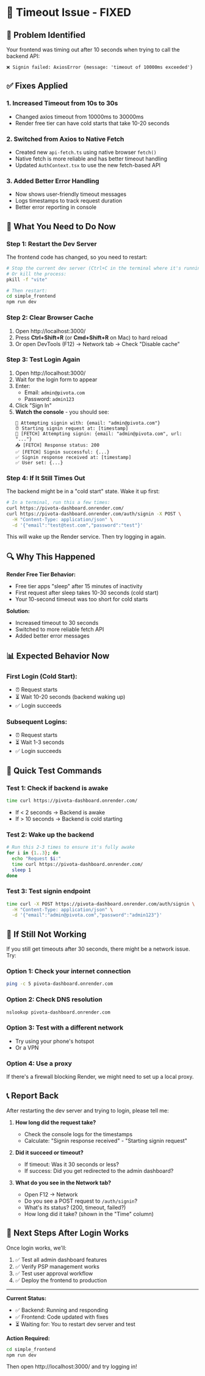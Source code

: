 # 🔧 Timeout Issue - FIXED

## 🐛 Problem Identified

Your frontend was timing out after 10 seconds when trying to call the backend API:
```
❌ Signin failed: AxiosError {message: 'timeout of 10000ms exceeded'}
```

## ✅ Fixes Applied

### 1. Increased Timeout from 10s to 30s
- Changed axios timeout from 10000ms to 30000ms
- Render free tier can have cold starts that take 10-20 seconds

### 2. Switched from Axios to Native Fetch
- Created new `api-fetch.ts` using native browser `fetch()`
- Native fetch is more reliable and has better timeout handling
- Updated `AuthContext.tsx` to use the new fetch-based API

### 3. Added Better Error Handling
- Now shows user-friendly timeout messages
- Logs timestamps to track request duration
- Better error reporting in console

## 🚀 What You Need to Do Now

### Step 1: Restart the Dev Server
The frontend code has changed, so you need to restart:

```bash
# Stop the current dev server (Ctrl+C in the terminal where it's running)
# Or kill the process:
pkill -f "vite"

# Then restart:
cd simple_frontend
npm run dev
```

### Step 2: Clear Browser Cache
1. Open http://localhost:3000/
2. Press **Ctrl+Shift+R** (or **Cmd+Shift+R** on Mac) to hard reload
3. Or open DevTools (F12) → Network tab → Check "Disable cache"

### Step 3: Test Login Again
1. Open http://localhost:3000/
2. Wait for the login form to appear
3. Enter:
   - Email: `admin@pivota.com`
   - Password: `admin123`
4. Click "Sign In"
5. **Watch the console** - you should see:
   ```
   🔐 Attempting signin with: {email: "admin@pivota.com"}
   ⏰ Starting signin request at: [timestamp]
   🔐 [FETCH] Attempting signin: {email: "admin@pivota.com", url: "..."}
   📥 [FETCH] Response status: 200
   ✅ [FETCH] Signin successful: {...}
   ✅ Signin response received at: [timestamp]
   ✅ User set: {...}
   ```

### Step 4: If It Still Times Out

The backend might be in a "cold start" state. Wake it up first:

```bash
# In a terminal, run this a few times:
curl https://pivota-dashboard.onrender.com/
curl https://pivota-dashboard.onrender.com/auth/signin -X POST \
  -H "Content-Type: application/json" \
  -d '{"email":"test@test.com","password":"test"}'
```

This will wake up the Render service. Then try logging in again.

## 🔍 Why This Happened

**Render Free Tier Behavior:**
- Free tier apps "sleep" after 15 minutes of inactivity
- First request after sleep takes 10-30 seconds (cold start)
- Your 10-second timeout was too short for cold starts

**Solution:**
- Increased timeout to 30 seconds
- Switched to more reliable fetch API
- Added better error messages

## 📊 Expected Behavior Now

### First Login (Cold Start):
- ⏰ Request starts
- ⏳ Wait 10-20 seconds (backend waking up)
- ✅ Login succeeds

### Subsequent Logins:
- ⏰ Request starts
- ⏳ Wait 1-3 seconds
- ✅ Login succeeds

## 🎯 Quick Test Commands

### Test 1: Check if backend is awake
```bash
time curl https://pivota-dashboard.onrender.com/
```
- If < 2 seconds → Backend is awake
- If > 10 seconds → Backend is cold starting

### Test 2: Wake up the backend
```bash
# Run this 2-3 times to ensure it's fully awake
for i in {1..3}; do
  echo "Request $i:"
  time curl https://pivota-dashboard.onrender.com/
  sleep 1
done
```

### Test 3: Test signin endpoint
```bash
time curl -X POST https://pivota-dashboard.onrender.com/auth/signin \
  -H "Content-Type: application/json" \
  -d '{"email":"admin@pivota.com","password":"admin123"}'
```

## 🚨 If Still Not Working

If you still get timeouts after 30 seconds, there might be a network issue. Try:

### Option 1: Check your internet connection
```bash
ping -c 5 pivota-dashboard.onrender.com
```

### Option 2: Check DNS resolution
```bash
nslookup pivota-dashboard.onrender.com
```

### Option 3: Test with a different network
- Try using your phone's hotspot
- Or a VPN

### Option 4: Use a proxy
If there's a firewall blocking Render, we might need to set up a local proxy.

## 📞 Report Back

After restarting the dev server and trying to login, please tell me:

1. **How long did the request take?**
   - Check the console logs for the timestamps
   - Calculate: "Signin response received" - "Starting signin request"

2. **Did it succeed or timeout?**
   - If timeout: Was it 30 seconds or less?
   - If success: Did you get redirected to the admin dashboard?

3. **What do you see in the Network tab?**
   - Open F12 → Network
   - Do you see a POST request to `/auth/signin`?
   - What's its status? (200, timeout, failed?)
   - How long did it take? (shown in the "Time" column)

## 🎉 Next Steps After Login Works

Once login works, we'll:
1. ✅ Test all admin dashboard features
2. ✅ Verify PSP management works
3. ✅ Test user approval workflow
4. ✅ Deploy the frontend to production

---

**Current Status:**
- ✅ Backend: Running and responding
- ✅ Frontend: Code updated with fixes
- ⏳ Waiting for: You to restart dev server and test

**Action Required:**
```bash
cd simple_frontend
npm run dev
```
Then open http://localhost:3000/ and try logging in!

